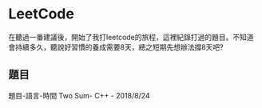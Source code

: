# LeetCode
在聽過一番建議後，開始了我打leetcode的旅程，這裡紀錄打過的題目。不知道會持續多久，聽說好習慣的養成需要8天，總之短期先想辦法撐8天吧?

## 題目
題目-語言-時間
Two Sum- C++ - 2018/8/24
